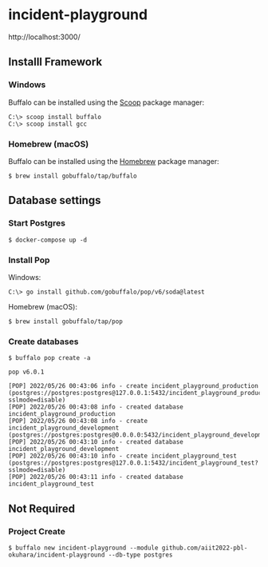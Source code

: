 # incident-playground

http://localhost:3000/

## Installl Framework
### Windows
Buffalo can be installed using the [Scoop](https://scoop.sh/) package manager:
```
C:\> scoop install buffalo
C:\> scoop install gcc
```

### Homebrew (macOS)
Buffalo can be installed using the [Homebrew](https://brew.sh/) package manager:
```
$ brew install gobuffalo/tap/buffalo
```

## Database settings

### Start Postgres
```
$ docker-compose up -d
```

### Install Pop 
Windows:
```
C:\> go install github.com/gobuffalo/pop/v6/soda@latest
```

Homebrew (macOS):
```
$ brew install gobuffalo/tap/pop
```

### Create databases

```
$ buffalo pop create -a

pop v6.0.1

[POP] 2022/05/26 00:43:06 info - create incident_playground_production (postgres://postgres:postgres@127.0.0.1:5432/incident_playground_production?sslmode=disable)
[POP] 2022/05/26 00:43:08 info - created database incident_playground_production
[POP] 2022/05/26 00:43:08 info - create incident_playground_development (postgres://postgres:postgres@0.0.0.0:5432/incident_playground_development?)
[POP] 2022/05/26 00:43:10 info - created database incident_playground_development
[POP] 2022/05/26 00:43:10 info - create incident_playground_test (postgres://postgres:postgres@127.0.0.1:5432/incident_playground_test?sslmode=disable)
[POP] 2022/05/26 00:43:11 info - created database incident_playground_test
```

## Not Required
### Project Create

```
$ buffalo new incident-playground --module github.com/aiit2022-pbl-okuhara/incident-playground --db-type postgres
```
